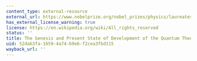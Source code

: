 ```yaml
---
content_type: external-resource
external_url: https://www.nobelprize.org/nobel_prizes/physics/laureates/1918/planck-lecture.html
has_external_license_warning: true
license: https://en.wikipedia.org/wiki/All_rights_reserved
status: ''
title: The Genesis and Present State of Development of the Quantum Theory
uid: 52dab3fa-1659-4a74-b9e6-f2cea3fbd115
wayback_url: ''
---
```

